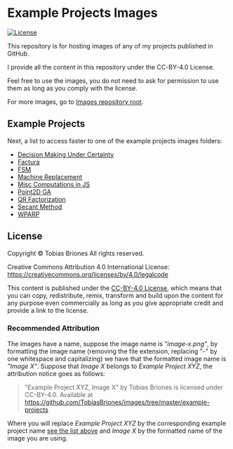 # Example Projects Images

[![License](https://img.shields.io/github/license/TobiasBriones/images)](https://github.com/TobiasBriones/images/blob/master/LICENSE)

This repository is for hosting images of any of my projects published in GitHub.

I provide all the content in this repository under the CC-BY-4.0 License.

Feel free to use the images, you do not need to ask for permission to use them as long as you comply with the license.

For more images, go to [Images repository root](https://github.com/TobiasBriones/images).

## Example Projects
Next, a list to access faster to one of the example projects images folders:

- [Decision Making Under Certainty](https://github.com/TobiasBriones/images/tree/master/example-projects/example.math.or.ahp.decision-making-under-certainty)
- [Factura](https://github.com/TobiasBriones/images/tree/master/example-projects/example.programming.java.factura)
- [FSM](https://github.com/TobiasBriones/images/tree/master/example-projects/example.math.computation.model.cpp.fsm)
- [Machine Replacement](https://github.com/TobiasBriones/images/tree/master/example-projects/example.math.or.model.web.machine-replacement)
- [Misc Computations in JS](https://github.com/TobiasBriones/images/tree/master/example-projects/example.math.computation.js.misc-computations-in-js)
- [Point2D GA](https://github.com/TobiasBriones/images/tree/master/example-projects/example.cs.optimization.algorithm.web.point2d-ga)
- [QR Factorization](https://github.com/TobiasBriones/images/tree/master/example-projects/example.math.linear-algebra.web.qr-factorization)
- [Secant Method](https://github.com/TobiasBriones/images/tree/master/example-projects/example.math.numerical.polynomial.cpp.secant-method)
- [WPARP](https://github.com/TobiasBriones/images/tree/master/example-projects/example.programming.tool.php.wparp)

## License

Copyright © Tobias Briones All rights reserved.

Creative Commons Attribution 4.0 International License: https://creativecommons.org/licenses/by/4.0/legalcode

This content is published under the [CC-BY-4.0 License](https://creativecommons.org/licenses/by/4.0/), which means that you can copy, redistribute, remix, transform and build upon the content for any purpose even commercially as long as you give appropriate credit and provide a link to the license.

### Recommended Attribution

The images have a name, suppose the image name is _"image-x.png"_, by formatting the image name (removing the file extension, replacing "-" by one whitespace and capitalizing) we have that the formatted image name is _"Image X"_. Suppose that _Image X_ belongs to _Example Project XYZ_, the attribution notice goes as follows:

> "Example Project XYZ, Image X" by Tobias Briones is licensed under CC-BY-4.0. Available at
> https://github.com/TobiasBriones/images/tree/master/example-projects

Where you will replace _Example Project XYZ_ by the corresponding example project name [see the list above](https://github.com/TobiasBriones/images/blob/master/example-projects/README.md#example-projects) and _Image X_ by the formatted name of the image you are using.
